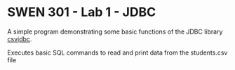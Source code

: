 # SWEN 301 - Lab 1 - JDBC

A simple program demonstrating some basic functions of the JDBC library [csvjdbc](http://csvjdbc.sourceforge.net/).

Executes basic SQL commands to read and print data from the students.csv file